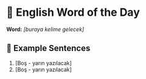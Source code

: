 # 📘 English Word of the Day

**Word:** *[buraya kelime gelecek]*

## 🧠 Example Sentences
1. [Boş - yarın yazılacak]
2. [Boş - yarın yazılacak]

<!-- Memrise task format -->
